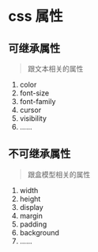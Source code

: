 # css 属性

## 可继承属性

> 跟文本相关的属性

1. color
2. font-size
3. font-family
4. cursor
5. visibility
6. ......

## 不可继承属性

> 跟盒模型相关的属性

1. width
2. height
3. display
4. margin
5. padding
6. background
7. ......

